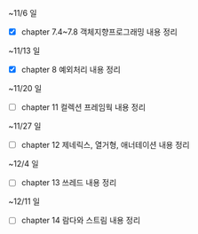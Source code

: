 ~11/6 일
- [x] chapter 7.4~7.8 객체지향프로그래밍 내용 정리

~11/13 일
- [x] chapter 8 예외처리 내용 정리

~11/20 일
- [ ] chapter 11 컬렉션 프레임웍 내용 정리

~11/27 일
- [ ] chapter 12 제네릭스, 열거형, 애너테이션 내용 정리

~12/4 일
- [ ] chapter 13 쓰레드 내용 정리

~12/11 일
- [ ] chapter 14 람다와 스트림 내용 정리

